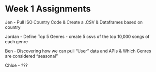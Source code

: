 # Week 1 Assignments

Jen - Pull ISO Country Code & Create a .CSV & Dataframes based on country

Jordan - Define Top 5 Genres - create 5 csvs of the top 10,000 songs of each genre

Ben - Discovering how we can pull “User” data and APIs & Which Genres are considered “seasonal”

Chloe - ???
